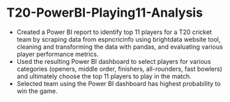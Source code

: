 # T20-PowerBI-Playing11-Analysis

- Created a Power BI report to identify top 11 players for a T20 cricket team by scraping data from espncricinfo using brightdata website tool, cleaning and transforming the data with pandas, and evaluating various player performance metrics.
- Used the resulting Power BI dashboard to select players for various categories (openers, middle order, finishers, all-rounders, fast bowlers) and ultimately choose the top 11 players to play in the match.
- Selected team using the Power BI dashboard has highest probability to win the game.
